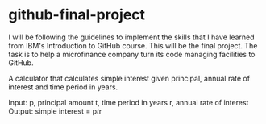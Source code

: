 # github-final-project
I will be following the guidelines to implement the skills that I have learned from IBM's Introduction to GitHub course. This will be the final project.
The task is to help a microfinance company turn its code managing facilities to GitHub.

A calculator that calculates simple interest given principal, annual rate of interest and time period in years.

Input:
  p, principal amount
  t, time period in years
  r, annual rate of interest
Output:
  simple interest = p*t*r
